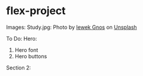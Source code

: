 # flex-project


Images:
Study.jpg: Photo by <a href="https://unsplash.com/@imkirk?utm_source=unsplash&utm_medium=referral&utm_content=creditCopyText">Iewek Gnos</a> on <a href="https://unsplash.com/photos/hhUx08PuYpc?utm_source=unsplash&utm_medium=referral&utm_content=creditCopyText">Unsplash</a>
  


  To Do:
  Hero:
  1. Hero font
  2. Hero buttons

Section 2: